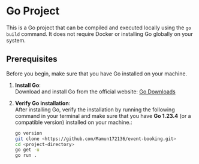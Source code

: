 # Go Project

This is a Go project that can be compiled and executed locally using the `go build` command. It does not require Docker or installing Go globally on your system.

## Prerequisites

Before you begin, make sure that you have Go installed on your machine.

1. **Install Go**:  
   Download and install Go from the official website: [Go Downloads](https://golang.org/dl/)

2. **Verify Go installation**:  
   After installing Go, verify the installation by running the following command in your terminal and make sure that you have **Go 1.23.4** (or a compatible version) installed on your machine.:

   ```bash
   go version
   git clone <https://github.com/Mamun172136/event-booking.git>
   cd <project-directory>
   go get -u
   go run .
